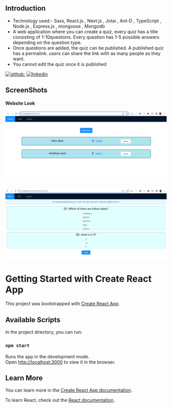 ## Introduction
- Technology used:- Sass, React.js , Next.js , Jotai , Ant-D , TypeScript , Node.js , Express.js , mongoose , Mongodb
- A web application where you can create a quiz, every quiz has a title consisting of 1-10questions. Every question has 1-5 possible answers depending on the question type.
- Once questions are added, the quiz can be published. A published quiz has a permalink. users can share the link with as many people as they want.
- You cannot edit the quiz once it is published



[![github:](https://img.shields.io/badge/my_github-000?style=for-the-badge&logo=ko-fi&logoColor=white)](https://github.com/shubbi20)
[![linkedin](https://img.shields.io/badge/linkedin-0A66C2?style=for-the-badge&logo=linkedin&logoColor=white)](https://www.linkedin.com/in/shubham-negi-098041124/)

## ScreenShots
#### Website Look
![](https://github.com/shubbi20/frontend-quiz/blob/master/src/Images/quiz%20desktop.png)
#### 
![](https://github.com/shubbi20/frontend-quiz/blob/master/src/Images/take%20quiz.png)

# Getting Started with Create React App

This project was bootstrapped with [Create React App](https://github.com/facebook/create-react-app).

## Available Scripts

In the project directory, you can run:

### `npm start`

Runs the app in the development mode.\
Open [http://localhost:3000](http://localhost:3000) to view it in the browser.

## Learn More

You can learn more in the [Create React App documentation](https://facebook.github.io/create-react-app/docs/getting-started).

To learn React, check out the [React documentation](https://reactjs.org/).

